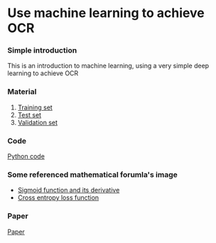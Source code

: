 # Use machine learning to achieve OCR

### Simple introduction
This is an introduction to machine learning, using a very simple deep learning to achieve OCR

### Material
1. [Training set](https://github.com/znzz1/Machine-learning/blob/main/train.npy)
2. [Test set](https://github.com/znzz1/Machine-learning/blob/main/test.npy)
3. [Validation set](https://github.com/znzz1/Machine-learning/blob/main/validate.npy)

### Code
[Python code](https://github.com/znzz1/Machine-learning/blob/main/main.py)

### Some referenced mathematical forumla's image
* [Sigmoid function and its derivative](https://github.com/znzz1/Machine-learning/blob/main/Sigmoid%20function%20and%20its%20derivative.jpg)
* [Cross entropy loss function](https://github.com/znzz1/Machine-learning/blob/main/Cross%20entropy%20loss%20function.jpg)

### Paper
[Paper]()